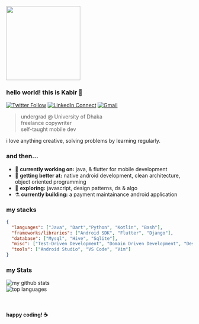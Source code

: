 
<img src="http://studiopixel.in/wp-content/uploads/2017/11/senior-front-end-developer-openings-1.gif" width="200" />

### hello world! this is Kabir 👋

[![Twitter Follow](https://img.shields.io/badge/dynamic/json.svg?color=78c257&labelColor=000000&logo=twitter&logoColor=f5f7fe&label=&query=%24[0].followers_count&url=https%3A%2F%2Fcdn.syndication.twimg.com%2Fwidgets%2Ffollowbutton%2Finfo.json%3Fscreen_names%3Dkabirnayeem99&suffix=%20Followers)](https://twitter.com/kabirnayeem99)
[![LinkedIn Connect](https://img.shields.io/badge/%20-Connect-black?color=78c257&labelColor=000000&logo=linkedin&logoColor=f5f7fe)](https://https://www.linkedin.com/in/kabirnayeem99/)
[![Gmail](https://img.shields.io/badge/%20-Send%20Mail-black?color=78c257&labelColor=000000&logo=gmail&logoColor=f5f7fe)](mailto:kabirnayeem.99@gmail.com?subject=From%20GitHub&&body=Hi,%20there.%20Found%20you%20on%20GitHub!%20Let's%20talk%20about...)

> undergrad @ University of Dhaka <br />
> freelance copywriter <br/>
> self-taught mobile dev <br />

i love anything creative, solving problems by learning regularly. 

### and then...

- 🔭 <b>currently working on:</b> java, & flutter for mobile development
- 🌱 <b>getting better at:</b> native android development, clean architecture, object oriented programming
- 🤔 <b>exploring:</b> javascript, design patterns, ds & algo
- ⚗️ <b>currently building:</b> a payment maintainance android application

### my stacks

```json
{
  "languages": ["Java", "Dart","Python", "Kotlin", "Bash"],
  "frameworks/libraries": ["Android SDK", "Flutter", "Django"],
  "database": ["Mysql", "Hive", "Sqlite"],
  "misc": ["Test-Driven Development", "Domain Driven Development", "Design Patterns", "Linux Automation", "Bash Scripting"],
  "tools": ["Android Studio", "VS Code", "Vim"]
}
```

### my Stats
![my github stats](https://github-readme-stats.vercel.app/api?username=kabirnayeem99&count_private=true&show_icons=false&theme=graywhite&hide_border=true&hide_title=true&hide=stars,issues)
<br/>
![top languages](https://github-readme-stats.vercel.app/api/top-langs/?username=kabirnayeem99&layout=compact&theme=graywhite&hide=html,makefile&hide_title=true&hide_border=true)

<br/>

#### happy coding! :coffee:


